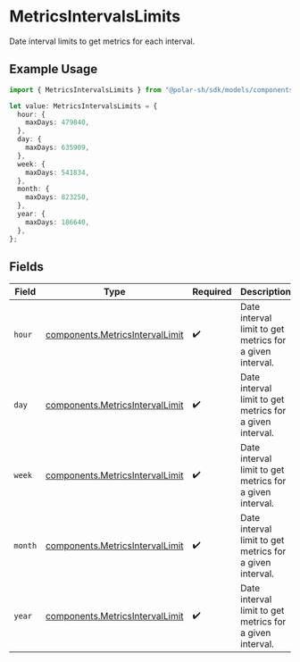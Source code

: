 # MetricsIntervalsLimits

Date interval limits to get metrics for each interval.

## Example Usage

```typescript
import { MetricsIntervalsLimits } from "@polar-sh/sdk/models/components";

let value: MetricsIntervalsLimits = {
  hour: {
    maxDays: 479840,
  },
  day: {
    maxDays: 635909,
  },
  week: {
    maxDays: 541834,
  },
  month: {
    maxDays: 823250,
  },
  year: {
    maxDays: 186640,
  },
};
```

## Fields

| Field                                                                              | Type                                                                               | Required                                                                           | Description                                                                        |
| ---------------------------------------------------------------------------------- | ---------------------------------------------------------------------------------- | ---------------------------------------------------------------------------------- | ---------------------------------------------------------------------------------- |
| `hour`                                                                             | [components.MetricsIntervalLimit](../../models/components/metricsintervallimit.md) | :heavy_check_mark:                                                                 | Date interval limit to get metrics for a given interval.                           |
| `day`                                                                              | [components.MetricsIntervalLimit](../../models/components/metricsintervallimit.md) | :heavy_check_mark:                                                                 | Date interval limit to get metrics for a given interval.                           |
| `week`                                                                             | [components.MetricsIntervalLimit](../../models/components/metricsintervallimit.md) | :heavy_check_mark:                                                                 | Date interval limit to get metrics for a given interval.                           |
| `month`                                                                            | [components.MetricsIntervalLimit](../../models/components/metricsintervallimit.md) | :heavy_check_mark:                                                                 | Date interval limit to get metrics for a given interval.                           |
| `year`                                                                             | [components.MetricsIntervalLimit](../../models/components/metricsintervallimit.md) | :heavy_check_mark:                                                                 | Date interval limit to get metrics for a given interval.                           |
